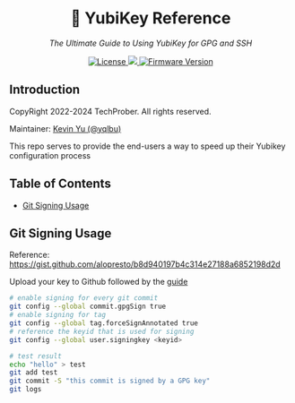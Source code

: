 <h1 align="center">🔐 YubiKey Reference</h1>
<p align="center">
    <em>The Ultimate Guide to Using YubiKey for GPG and SSH</em>
</p>

<p align="center">
    <a href="https://github.com/TechProber/yubikey-reference/blob/master/LICENSE">
      <img src="https://img.shields.io/github/license/TechProber/yubikey-reference?color=critical" alt="License"/>
    </a>
    <a href="https://hits.seeyoufarm.com">
      <img src="https://hits.seeyoufarm.com/api/count/incr/badge.svg?url=https%3A%2F%2Fgithub.com%2FTechProber%2Fyubikey-reference&count_bg=%235322B2&title_bg=%23555555&icon=&icon_color=%23E7E7E7&title=hits&edge_flat=false"/>
    </a>
    <a href="https://www.yubico.com/blog/yubikey-firmware-update-yubikey-5-series-with-firmware-5-4/">
        <img src="https://img.shields.io/badge/yubikey--firmware-v5.4.3-brightgreen" alt="Firmware Version">
    </a>
</p>

## Introduction

CopyRight 2022-2024 TechProber. All rights reserved.

Maintainer: [ Kevin Yu (@yqlbu) ](https://github.com/yqlbu)

This repo serves to provide the end-users a way to speed up their Yubikey configuration process

## Table of Contents

<!-- vim-markdown-toc GFM -->

* [Git Signing Usage](#git-signing-usage)

<!-- vim-markdown-toc -->

## Git Signing Usage

Reference: https://gist.github.com/alopresto/b8d940197b4c314e27188a6852198d2d

Upload your key to Github followed by the [guide](https://help.github.com/articles/adding-a-new-gpg-key-to-your-github-account/)

```bash
# enable signing for every git commit
git config --global commit.gpgSign true
# enable signing for tag
git config --global tag.forceSignAnnotated true
# reference the keyid that is used for signing
git config --global user.signingkey <keyid>

# test result
echo "hello" > test
git add test
git commit -S "this commit is signed by a GPG key"
git logs
```
